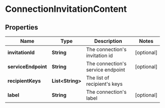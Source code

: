 

# ConnectionInvitationContent

## Properties

Name | Type | Description | Notes
------------ | ------------- | ------------- | -------------
**invitationId** | **String** | The connection&#39;s invitation id |  [optional]
**serviceEndpoint** | **String** | The connection&#39;s service endpoint |  [optional]
**recipientKeys** | **List&lt;String&gt;** | The list of recipient&#39;s keys | 
**label** | **String** | The connection&#39;s label |  [optional]



